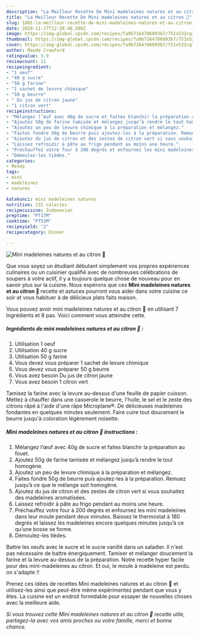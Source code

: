 ```yaml
---
description: "La Meilleur Recette De Mini madeleines natures et au citron 🍋"
title: "La Meilleur Recette De Mini madeleines natures et au citron 🍋"
slug: 1801-la-meilleur-recette-de-mini-madeleines-natures-et-au-citron
date: 2020-11-27T12:30:48.586Z
image: https://img-global.cpcdn.com/recipes/fa9b7164786093b7/751x532cq70/mini-madeleines-natures-et-au-citron-🍋-photo-principale-de-la-recette.jpg
thumbnail: https://img-global.cpcdn.com/recipes/fa9b7164786093b7/751x532cq70/mini-madeleines-natures-et-au-citron-🍋-photo-principale-de-la-recette.jpg
cover: https://img-global.cpcdn.com/recipes/fa9b7164786093b7/751x532cq70/mini-madeleines-natures-et-au-citron-🍋-photo-principale-de-la-recette.jpg
author: Maude Crawford
ratingvalue: 3.9
reviewcount: 11
recipeingredient:
- "1 oeuf"
- "40 g sucre"
- "50 g farine"
- "1 sachet de levure chimique"
- "50 g beurre"
- " Du jus de citron jaune"
- "1 citron vert"
recipeinstructions:
- "Mélangez l’œuf avec 40g de sucre et faites blanchir la préparation au fouet."
- "Ajoutez 50g de farine tamisée et mélangez jusqu’à rendre le tout homogène."
- "Ajoutez un peu de levure chimique à la préparation et mélangez."
- "Faites fondre 50g de beurre puis ajoutez-les à la préparation. Remuez jusqu’à ce que le mélange soit homogène."
- "Ajoutez du jus de citron et des zestes de citron vert si vous souhaitez des madeleines aromatisées."
- "Laissez refroidir à pâte au frigo pendant au moins une heure."
- "Préchauffez votre four à 200 degrés et enfournez les mini madeleines dans leur moule pendant deux minutes. Baissez le thermostat à 180 degrés et laissez les madeleines encore quelques minutes jusqu’à ce qu’une bosse se forme."
- "Démoulez-les tièdes."
categories:
- Resep
tags:
- mini
- madeleines
- natures

katakunci: mini madeleines natures 
nutrition: 231 calories
recipecuisine: Indonesian
preptime: "PT17M"
cooktime: "PT53M"
recipeyield: "2"
recipecategory: Dinner

---
```



![Mini madeleines natures et au citron 🍋](https://img-global.cpcdn.com/recipes/fa9b7164786093b7/751x532cq70/mini-madeleines-natures-et-au-citron-🍋-photo-principale-de-la-recette.jpg)

Que vous soyez un étudiant débutant simplement vos propres expériences culinaires ou un cuisinier qualifié avec de nombreuses célébrations de soupers à votre actif, il y a toujours quelque chose de nouveau pour en savoir plus sur la cuisine. Nous espérons que ces <strong> Mini madeleines natures et au citron 🍋 </strong> recette et astuces pourront vous aider dans votre cuisine ce soir et vous habituer à de délicieux plats faits maison.

<!--inarticleads1-->

Vous pouvez avoir mini madeleines natures et au citron 🍋 en utilisant 7 Ingrédients et 8 pas. Voici comment vous atteindre cette.

##### Ingrédients de mini madeleines natures et au citron 🍋 :

1. Utilisation 1 oeuf
1. Utilisation 40 g sucre
1. Utilisation 50 g farine
1. Vous devez vous préparer 1 sachet de levure chimique
1. Vous devez vous préparer 50 g beurre
1. Vous avez besoin  Du jus de citron jaune
1. Vous avez besoin 1 citron vert


Tamisez la farine avec la levure au-dessus d&#39;une feuille de papier cuisson. Mettez à chauffer dans une casserole le beurre, l&#39;huile, le sel et le zeste des citrons râpé à l&#39;aide d&#39;une râpe Microplane®. De délicieuses madeleines fondantes en quelques minutes seulement. Faire cuire tout doucement le beurre jusqu&#39;à coloration légèrement noisette. 

<!--inarticleads2-->

##### Mini madeleines natures et au citron 🍋 instructions :

1. Mélangez l’œuf avec 40g de sucre et faites blanchir la préparation au fouet.
1. Ajoutez 50g de farine tamisée et mélangez jusqu’à rendre le tout homogène.
1. Ajoutez un peu de levure chimique à la préparation et mélangez.
1. Faites fondre 50g de beurre puis ajoutez-les à la préparation. Remuez jusqu’à ce que le mélange soit homogène.
1. Ajoutez du jus de citron et des zestes de citron vert si vous souhaitez des madeleines aromatisées.
1. Laissez refroidir à pâte au frigo pendant au moins une heure.
1. Préchauffez votre four à 200 degrés et enfournez les mini madeleines dans leur moule pendant deux minutes. Baissez le thermostat à 180 degrés et laissez les madeleines encore quelques minutes jusqu’à ce qu’une bosse se forme.
1. Démoulez-les tièdes.


Battre les oeufs avec le sucre et le sucre vanillé dans un saladier. Il n&#39;est pas nécessaire de battre énergiquement. Tamiser et mélanger doucement la farine et la levure au-dessus de la préparation. Notre recette hyper facile pour des mini-madeleines au citron. Et oui, le moule à madeleine est perdu. on s&#39;adapte !! 

<!--inarticleads1-->

<p>
Prenez ces idées de recettes Mini madeleines natures et au citron 🍋 et utilisez-les ainsi que peut-être même expérimentez pendant que vous y êtes. La cuisine est un endroit formidable pour essayer de nouvelles choses avec la meilleure aide.
</p>

<p>
<i>Si vous trouvez cette Mini madeleines natures et au citron 🍋 recette utile, partagez-la avec vos amis proches ou votre famille, merci et bonne chance.</i>
</p>
